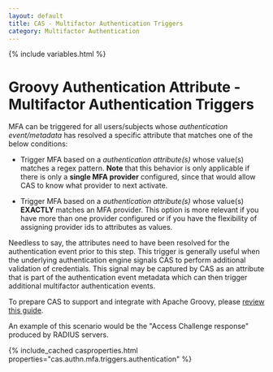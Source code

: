 ```yaml
---
layout: default
title: CAS - Multifactor Authentication Triggers
category: Multifactor Authentication
---
```


{% include variables.html %}

# Groovy Authentication Attribute - Multifactor Authentication Triggers

MFA can be triggered for all users/subjects whose *authentication event/metadata* has resolved a specific attribute
that matches one of the below conditions:

- Trigger MFA based on a *authentication attribute(s)* whose value(s) matches a regex pattern.
**Note** that this behavior is only applicable if there is only a **single MFA provider** configured, since that would allow CAS
to know what provider to next activate.

- Trigger MFA based on a *authentication attribute(s)* whose value(s) **EXACTLY** matches an MFA provider.
This option is more relevant if you have more than one provider configured or if you have the flexibility of assigning
provider ids to attributes as values.

Needless to say, the attributes need to have been resolved for the authentication event prior to this step. This trigger
is generally useful when the underlying authentication engine signals CAS to perform additional validation of credentials.
This signal may be captured by CAS as an attribute that is part of the authentication event metadata which can then trigger
additional multifactor authentication events.

To prepare CAS to support and integrate with Apache Groovy, please [review this guide](../integration/Apache-Groovy-Scripting.html).

An example of this scenario would be the "Access Challenge response" produced by RADIUS servers.

{% include_cached casproperties.html properties="cas.authn.mfa.triggers.authentication" %}
